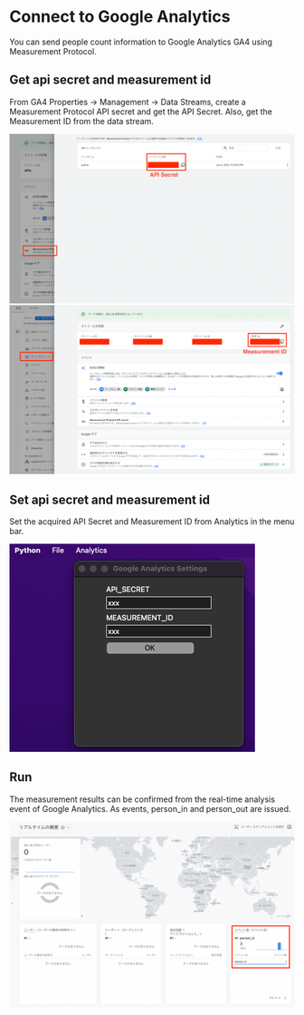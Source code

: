 # Connect to Google Analytics

You can send people count information to Google Analytics GA4 using Measurement Protocol.

## Get api secret and measurement id

From GA4 Properties -> Management -> Data Streams, create a Measurement Protocol API secret and get the API Secret. Also, get the Measurement ID from the data stream.

![Get api secret](./tutorial/analytics_api_secret.png)
![Get measurement id](./tutorial/analytics_measurement_id.png)

## Set api secret and measurement id

Set the acquired API Secret and Measurement ID from Analytics in the menu bar.

![Set id](./tutorial/analytics_settings.png)

## Run

The measurement results can be confirmed from the real-time analysis event of Google Analytics. As events, person_in and person_out are issued.

![Analytics event](./tutorial/analytics_event.png)
